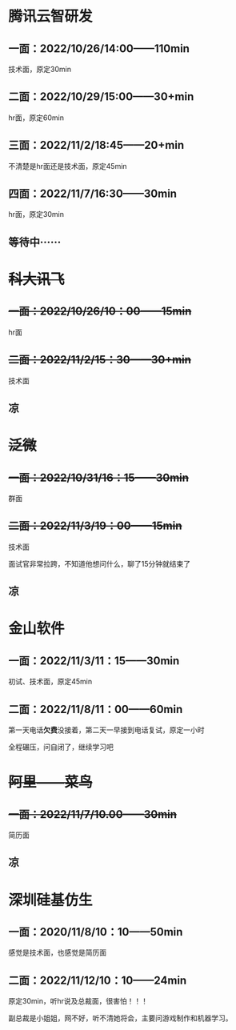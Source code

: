 # 腾讯云智研发

## 一面：2022/10/26/14:00——110min

技术面，原定30min

## 二面：2022/10/29/15:00——30+min

hr面，原定60min

## 三面：2022/11/2/18:45——20+min

不清楚是hr面还是技术面，原定45min

## 四面：2022/11/7/16:30——30min

hr面，原定30min

## 等待中······



# ~~科大讯飞~~

## ~~一面：2022/10/26/10：00——15min~~

hr面

## ~~二面：2022/11/2/15：30——30+min~~

技术面

## 凉



# ~~泛微~~

## ~~一面：2022/10/31/16：15——30min~~

群面

## ~~二面：2022/11/3/19：00——15min~~

技术面

面试官非常拉跨，不知道他想问什么，聊了15分钟就结束了

## 凉





# 金山软件

## 一面：2022/11/3/11：15——30min

初试、技术面，原定45min

## 二面：2022/11/8/11：00——60min

第一天电话**欠费**没接着，第二天一早接到电话复试，原定一小时

全程碾压，问自闭了，继续学习吧



# ~~阿里——菜鸟~~

## ~~一面：2022/11/7/10.00——30min~~

简历面

## 凉





# 深圳硅基仿生

## 一面：2020/11/8/10：10——50min

感觉是技术面，也感觉是简历面

## 二面：2022/11/12/10：10——24min

原定30min，听hr说及总裁面，很害怕！！！

副总裁是小姐姐，网不好，听不清她将会，主要问游戏制作和机器学习。

